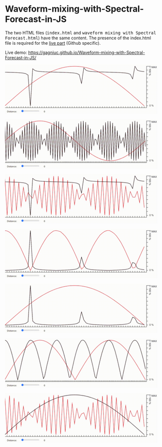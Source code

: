 # Waveform-mixing-with-Spectral-Forecast-in-JS

The two HTML files (<kbd>index.html</kbd> and <kbd>waveform mixing with Spectral Forecast.html</kbd>) have the same content. The presence of the index.html file is required for the [live part](https://gagniuc.github.io/Waveform-mixing-with-Spectral-Forecast-in-JS/) (Github specific).

Live demo: https://gagniuc.github.io/Waveform-mixing-with-Spectral-Forecast-in-JS/

![screenshot](https://github.com/Gagniuc/Waveform-mixing-with-Spectral-Forecast-in-JS/blob/main/img/sf(0).gif?raw=true)

![screenshot](https://github.com/Gagniuc/Waveform-mixing-with-Spectral-Forecast-in-JS/blob/main/img/sf(1).gif?raw=true)

![screenshot](https://github.com/Gagniuc/Waveform-mixing-with-Spectral-Forecast-in-JS/blob/main/img/sf(2).gif?raw=true)

![screenshot](https://github.com/Gagniuc/Waveform-mixing-with-Spectral-Forecast-in-JS/blob/main/img/sf(3).gif?raw=true)

![screenshot](https://github.com/Gagniuc/Waveform-mixing-with-Spectral-Forecast-in-JS/blob/main/img/sf(4).gif?raw=true)

![screenshot](https://github.com/Gagniuc/Waveform-mixing-with-Spectral-Forecast-in-JS/blob/main/img/sf(5).gif?raw=true)

![screenshot](https://github.com/Gagniuc/Waveform-mixing-with-Spectral-Forecast-in-JS/blob/main/img/sf(6).gif?raw=true)
